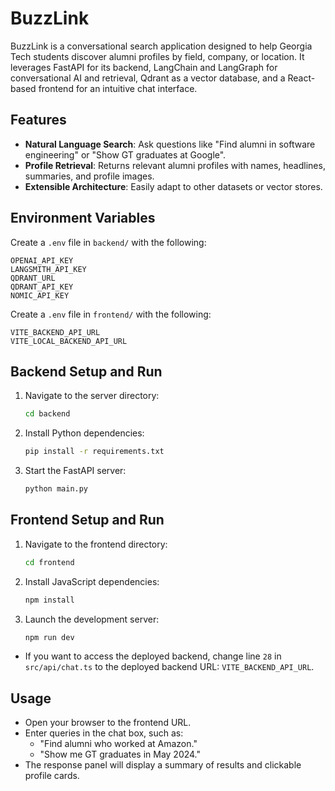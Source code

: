 # BuzzLink
BuzzLink is a conversational search application designed to help Georgia Tech students discover alumni profiles by field, company, or location. It leverages FastAPI for its backend, LangChain and LangGraph for conversational AI and retrieval, Qdrant as a vector database, and a React-based frontend for an intuitive chat interface.

## Features
- **Natural Language Search**: Ask questions like "Find alumni in software engineering" or "Show GT graduates at Google".
- **Profile Retrieval**: Returns relevant alumni profiles with names, headlines, summaries, and profile images.
- **Extensible Architecture**: Easily adapt to other datasets or vector stores.

## Environment Variables
Create a `.env` file in `backend/` with the following:

```env
OPENAI_API_KEY
LANGSMITH_API_KEY
QDRANT_URL
QDRANT_API_KEY
NOMIC_API_KEY
```  

Create a `.env` file in `frontend/` with the following:

```env
VITE_BACKEND_API_URL
VITE_LOCAL_BACKEND_API_URL
```

## Backend Setup and Run
1. Navigate to the server directory:
   ```sh
   cd backend
   ```
2. Install Python dependencies:
   ```sh
   pip install -r requirements.txt
   ```
3. Start the FastAPI server:
   ```sh
   python main.py
   ```

## Frontend Setup and Run
1. Navigate to the frontend directory:
   ```sh
   cd frontend
   ```
2. Install JavaScript dependencies:
   ```sh
   npm install
   ```
3. Launch the development server:
   ```sh
   npm run dev
   ```
* If you want to access the deployed backend, change line `28` in `src/api/chat.ts` to the deployed backend URL: `VITE_BACKEND_API_URL`.

## Usage
- Open your browser to the frontend URL.
- Enter queries in the chat box, such as:
  - "Find alumni who worked at Amazon."
  - "Show me GT graduates in May 2024."
- The response panel will display a summary of results and clickable profile cards.
